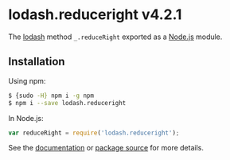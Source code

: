 # lodash.reduceright v4.2.1

The [lodash](https://lodash.com/) method `_.reduceRight` exported as a [Node.js](https://nodejs.org/) module.

## Installation

Using npm:
```bash
$ {sudo -H} npm i -g npm
$ npm i --save lodash.reduceright
```

In Node.js:
```js
var reduceRight = require('lodash.reduceright');
```

See the [documentation](https://lodash.com/docs#reduceRight) or [package source](https://github.com/lodash/lodash/blob/4.2.1-npm-packages/lodash.reduceright) for more details.

